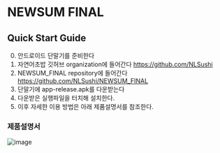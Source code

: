 # NEWSUM FINAL

## Quick Start Guide
  0. 안드로이드 단말기를 준비한다
  1. 자연어초밥 깃허브 organization에 들어간다
    https://github.com/NLSushi
  2. NEWSUM_FINAL repository에 들어간다
    https://github.com/NLSushi/NEWSUM_FINAL
  3. 단말기에 app-release.apk를 다운받는다
  4. 다운받은 실행파일을 터치해 설치한다.
  5. 이후 자세한 이용 방법은 아래 제품설명서를 참조한다.

### 제품설명서
  ![image](https://user-images.githubusercontent.com/67627471/172294334-4424bc1e-1f8c-40fd-a0fc-b2b68713b5c0.png)
